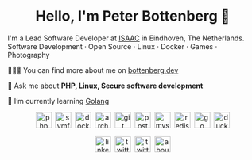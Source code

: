 <h1 align="center">Hello, I'm Peter Bottenberg 👋</h1>

I'm a Lead Software Developer at [ISAAC](https://isaac.nl) in Eindhoven, The Netherlands.
Software Development · Open Source · Linux · Docker · Games · Photography

👨🏻‍💻 You can find more about me on [bottenberg.dev](https://bottenberg.dev)

💬 Ask me about **PHP, Linux, Secure software development**

🌱 I’m currently learning [Golang](https://golang.org/)

<p align="center">
  <img src="https://api.iconify.design/fa-brands:php.svg" alt="php" width="32" height="32"/>&nbsp;
  <img src="https://api.iconify.design/cib:symfony.svg" alt="symfony" width="32" height="32"/>&nbsp;
  <img src="https://api.iconify.design/cib:docker.svg" alt="docker" width="32" height="32"/>&nbsp;
  <img src="https://api.iconify.design/cib:arch-linux.svg" alt="arch linux" width="32" height="32"/>&nbsp;
  <img src="https://api.iconify.design/bx:bxl-git.svg" alt="git" width="32" height="32"/>&nbsp;
  <img src="https://api.iconify.design/cib:postgresql.svg" alt="postgresql" width="32" height="32"/>&nbsp;
  <img src="https://api.iconify.design/grommet-icons:mysql.svg" alt="mysql" width="32" height="32"/>&nbsp;
  <img src="https://api.iconify.design/cib:redis.svg" alt="redis" width="32" height="32"/>&nbsp;
  <img src="https://api.iconify.design/cib:go.svg" alt="go" width="32" height="32"/>&nbsp;
  <img src="https://api.iconify.design/cib:duckduckgo.svg" alt="duckduckgo" width="32" height="32"/>
</p>

<p align="center">
  <a href="https://www.linkedin.com/in/peterbottenberg" title="linkedin" target="_blank"><img src="https://api.iconify.design/ant-design:linkedin-filled.svg" alt="linkedin" width="32" height="32"/></a>&nbsp;
  <a href="https://twitter.com/PeterBottenberg" title="twitter" target="_blank"><img src="https://api.iconify.design/ant-design:twitter-outlined.svg" alt="twitter" width="32" height="32"/></a>&nbsp;
  <a href="https://t.me/peterbottenberg" title="telegram" target="_blank"><img src="https://api.iconify.design/bx:bxl-telegram.svg" alt="twitter" width="32" height="32"/></a>&nbsp;
  <a href="https://bottenberg.dev" title="About me" target="_blank"><img src="https://api.iconify.design/gg:website.svg" alt="about me" width="32" height="32"/></a>
</p>

<!--
**CyberJack/cyberjack** is a ✨ _special_ ✨ repository because its `README.md` (this file) appears on your GitHub profile.

Here are some ideas to get you started:

- 🔭 I’m currently working on ...
- 🌱 I’m currently learning ...
- 👯 I’m looking to collaborate on ...
- 🤔 I’m looking for help with ...
- 💬 Ask me about ...
- 📫 How to reach me: ...
- 😄 Pronouns: ...
- ⚡ Fun fact: ...
-->
